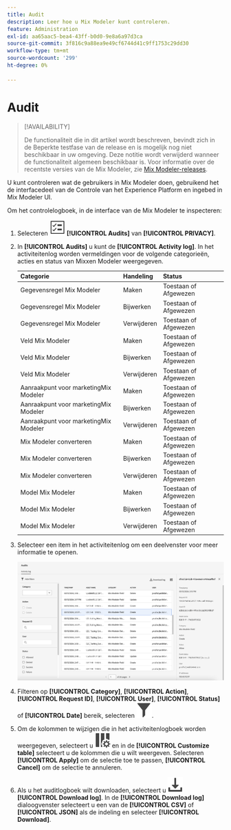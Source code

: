 ```yaml
---
title: Audit
description: Leer hoe u Mix Modeler kunt controleren.
feature: Administration
exl-id: aa65aac5-bea4-43ff-b0d0-9e8a6a97d3ca
source-git-commit: 3f816c9a88ea9e49cf6744d41c9ff1753c29dd30
workflow-type: tm+mt
source-wordcount: '299'
ht-degree: 0%

---
```


# Audit

>[!AVAILABILITY]
>
>De functionaliteit die in dit artikel wordt beschreven, bevindt zich in de Beperkte testfase van de release en is mogelijk nog niet beschikbaar in uw omgeving. Deze notitie wordt verwijderd wanneer de functionaliteit algemeen beschikbaar is. Voor informatie over de recentste versies van de Mix Modeler, zie [Mix Modeler-releases](/help/releases/latest.md).

U kunt controleren wat de gebruikers in Mix Modeler doen, gebruikend het de interfacedeel van de Controle van het Experience Platform en ingebed in Mix Modeler UI.

Om het controlelogboek, in de interface van de Mix Modeler te inspecteren:

1. Selecteren ![Taaklijst](/help/assets/icons/TaskList.svg) **[!UICONTROL Audits]** van **[!UICONTROL PRIVACY]**.

1. In **[!UICONTROL Audits]** u kunt de **[!UICONTROL Activity log]**. In het activiteitenlog worden vermeldingen voor de volgende categorieën, acties en status van Mixxen Modeler weergegeven.

   | Categorie | Handeling | Status |
   |---|---|---|
   | Gegevensregel Mix Modeler | Maken | Toestaan of Afgewezen |
   | Gegevensregel Mix Modeler | Bijwerken | Toestaan of Afgewezen |
   | Gegevensregel Mix Modeler | Verwijderen | Toestaan of Afgewezen |
   | Veld Mix Modeler | Maken | Toestaan of Afgewezen |
   | Veld Mix Modeler | Bijwerken | Toestaan of Afgewezen |
   | Veld Mix Modeler | Verwijderen | Toestaan of Afgewezen |
   | Aanraakpunt voor marketingMix Modeler | Maken | Toestaan of Afgewezen |
   | Aanraakpunt voor marketingMix Modeler | Bijwerken | Toestaan of Afgewezen |
   | Aanraakpunt voor marketingMix Modeler | Verwijderen | Toestaan of Afgewezen |
   | Mix Modeler converteren | Maken | Toestaan of Afgewezen |
   | Mix Modeler converteren | Bijwerken | Toestaan of Afgewezen |
   | Mix Modeler converteren | Verwijderen | Toestaan of Afgewezen |
   | Model Mix Modeler | Maken | Toestaan of Afgewezen |
   | Model Mix Modeler | Bijwerken | Toestaan of Afgewezen |
   | Model Mix Modeler | Verwijderen | Toestaan of Afgewezen |

1. Selecteer een item in het activiteitenlog om een deelvenster voor meer informatie te openen.

   ![Mix Modeler Audit](/help/assets/mix-modeler-audit.png)

1. Filteren op **[!UICONTROL Category]**, **[!UICONTROL Action]**, **[!UICONTROL Request ID]**, **[!UICONTROL User]**, **[!UICONTROL Status]** of **[!UICONTROL Date]** bereik, selecteren ![Filter](/help/assets/icons/Filter.svg).

1. Om de kolommen te wijzigen die in het activiteitenlogboek worden weergegeven, selecteert u ![Kolommen](/help/assets/icons/ColumnSetting.svg) en in de **[!UICONTROL Customize table]** selecteert u de kolommen die u wilt weergeven. Selecteren **[!UICONTROL Apply]** om de selectie toe te passen, **[!UICONTROL Cancel]** om de selectie te annuleren.

1. Als u het auditlogboek wilt downloaden, selecteert u ![Downloaden](/help/assets/icons/Download.svg) **[!UICONTROL Download log]**. In de **[!UICONTROL Download log]** dialoogvenster selecteert u een van de **[!UICONTROL CSV]** of **[!UICONTROL JSON]** als de indeling en selecteer **[!UICONTROL Download]**.

